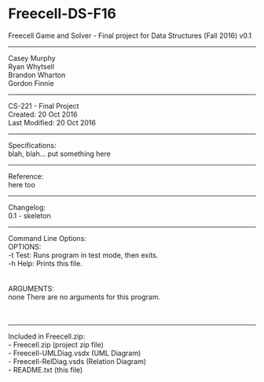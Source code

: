 # Freecell-DS-F16
Freecell Game and Solver - Final project for Data Structures (Fall 2016)
v0.1
<hr>
Casey Murphy<br>
Ryan Whytsell<br>
Brandon Wharton<br>
Gordon Finnie<br>
<hr>
CS-221 - Final Project<br>
Created: 20 Oct 2016<br>
Last Modified: 20 Oct 2016<br>
<hr>
Specifications:<br>
blah, blah... put something here
<hr>
Reference:<br>
here too
<hr>
Changelog:<br>
0.1 -   skeleton<br>
<hr>
Command Line Options:<br>
OPTIONS:<br>
-t      Test: Runs program in test mode, then exits.<br>
-h      Help: Prints this file.<br>
<br><br>
ARGUMENTS:<br>
none    There are no arguments for this program.<br>
<br><br>
<hr>
Included in Freecell.zip:<br>
- Freecell.zip (project zip file)<br>
- Freecell-UMLDiag.vsdx (UML Diagram)<br>
- Freecell-RelDiag.vsds (Relation Diagram)<br>
- README.txt (this file)<br>
